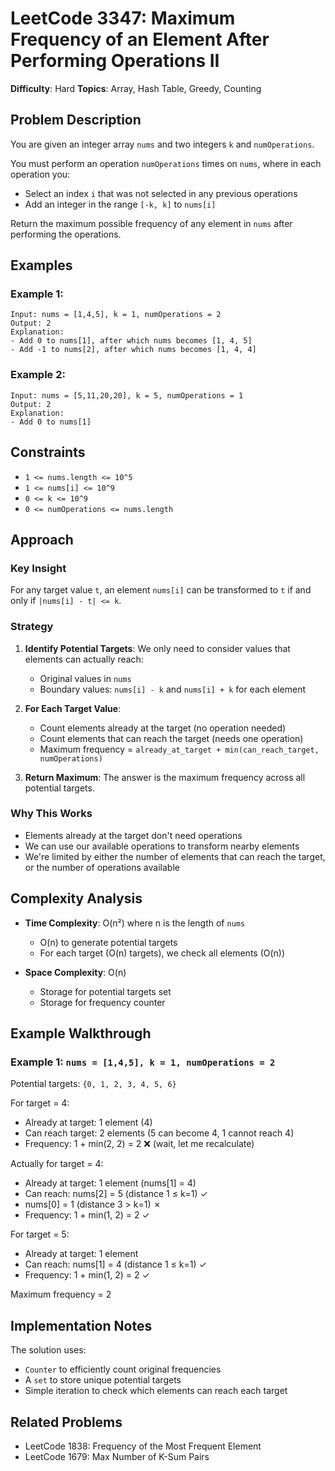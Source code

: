 # LeetCode 3347: Maximum Frequency of an Element After Performing Operations II

**Difficulty**: Hard
**Topics**: Array, Hash Table, Greedy, Counting

## Problem Description

You are given an integer array `nums` and two integers `k` and `numOperations`.

You must perform an operation `numOperations` times on `nums`, where in each operation you:
- Select an index `i` that was not selected in any previous operations
- Add an integer in the range `[-k, k]` to `nums[i]`

Return the maximum possible frequency of any element in `nums` after performing the operations.

## Examples

### Example 1:
```
Input: nums = [1,4,5], k = 1, numOperations = 2
Output: 2
Explanation:
- Add 0 to nums[1], after which nums becomes [1, 4, 5]
- Add -1 to nums[2], after which nums becomes [1, 4, 4]
```

### Example 2:
```
Input: nums = [5,11,20,20], k = 5, numOperations = 1
Output: 2
Explanation:
- Add 0 to nums[1]
```

## Constraints

- `1 <= nums.length <= 10^5`
- `1 <= nums[i] <= 10^9`
- `0 <= k <= 10^9`
- `0 <= numOperations <= nums.length`

## Approach

### Key Insight
For any target value `t`, an element `nums[i]` can be transformed to `t` if and only if `|nums[i] - t| <= k`.

### Strategy
1. **Identify Potential Targets**: We only need to consider values that elements can actually reach:
   - Original values in `nums`
   - Boundary values: `nums[i] - k` and `nums[i] + k` for each element

2. **For Each Target Value**:
   - Count elements already at the target (no operation needed)
   - Count elements that can reach the target (needs one operation)
   - Maximum frequency = `already_at_target + min(can_reach_target, numOperations)`

3. **Return Maximum**: The answer is the maximum frequency across all potential targets.

### Why This Works
- Elements already at the target don't need operations
- We can use our available operations to transform nearby elements
- We're limited by either the number of elements that can reach the target, or the number of operations available

## Complexity Analysis

- **Time Complexity**: O(n²) where n is the length of `nums`
  - O(n) to generate potential targets
  - For each target (O(n) targets), we check all elements (O(n))

- **Space Complexity**: O(n)
  - Storage for potential targets set
  - Storage for frequency counter

## Example Walkthrough

### Example 1: `nums = [1,4,5], k = 1, numOperations = 2`

Potential targets: `{0, 1, 2, 3, 4, 5, 6}`

For target = 4:
- Already at target: 1 element (4)
- Can reach target: 2 elements (5 can become 4, 1 cannot reach 4)
- Frequency: 1 + min(2, 2) = 2 ❌ (wait, let me recalculate)

Actually for target = 4:
- Already at target: 1 element (nums[1] = 4)
- Can reach: nums[2] = 5 (distance 1 ≤ k=1) ✓
- nums[0] = 1 (distance 3 > k=1) ✗
- Frequency: 1 + min(1, 2) = 2 ✓

For target = 5:
- Already at target: 1 element
- Can reach: nums[1] = 4 (distance 1 ≤ k=1) ✓
- Frequency: 1 + min(1, 2) = 2 ✓

Maximum frequency = 2

## Implementation Notes

The solution uses:
- `Counter` to efficiently count original frequencies
- A `set` to store unique potential targets
- Simple iteration to check which elements can reach each target

## Related Problems

- LeetCode 1838: Frequency of the Most Frequent Element
- LeetCode 1679: Max Number of K-Sum Pairs
